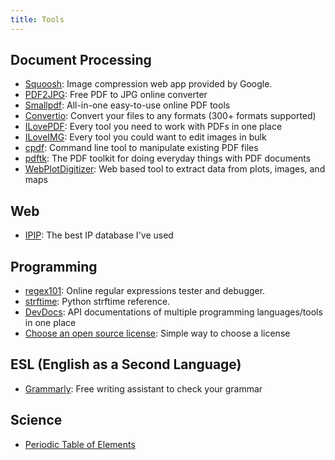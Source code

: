 ```yaml
---
title: Tools
---
```


## Document Processing

- [Squoosh](https://squoosh.app/): Image compression web app provided by Google.
- [PDF2JPG](https://pdf2jpg.net/): Free PDF to JPG online converter
- [Smallpdf](https://smallpdf.com/): All-in-one easy-to-use online PDF tools
- [Convertio](https://convertio.co/): Convert your files to any formats (300+ formats supported)
- [ILovePDF](https://www.ilovepdf.com/): Every tool you need to work with PDFs in one place
- [ILoveIMG](https://www.iloveimg.com/): Every tool you could want to edit images in bulk
- [cpdf](http://community.coherentpdf.com/): Command line tool to manipulate existing PDF files
- [pdftk](https://www.pdflabs.com/tools/pdftk-the-pdf-toolkit/): The PDF toolkit for doing everyday things with PDF documents
- [WebPlotDigitizer](https://automeris.io/WebPlotDigitizer): Web based tool to extract data from plots, images, and maps

## Web

- [IPIP](https://www.ipip.net/): The best IP database I've used

## Programming

- [regex101](https://regex101.com/): Online regular expressions tester and debugger.
- [strftime](http://strftime.org/): Python strftime reference.
- [DevDocs](https://devdocs.io/): API documentations of multiple programming languages/tools in one place
- [Choose an open source license](https://choosealicense.com/): Simple way to choose a license

## ESL (English as a Second Language)

- [Grammarly](www.grammarly.com): Free writing assistant to check your grammar

## Science

- [Periodic Table of Elements](https://www.ptable.com)
